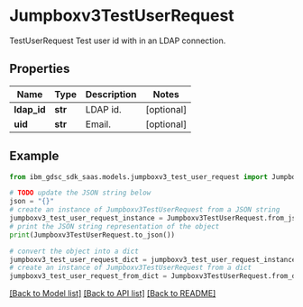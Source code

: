 # Jumpboxv3TestUserRequest

TestUserRequest Test user id with in an LDAP connection.

## Properties

Name | Type | Description | Notes
------------ | ------------- | ------------- | -------------
**ldap_id** | **str** | LDAP id. | [optional] 
**uid** | **str** | Email. | [optional] 

## Example

```python
from ibm_gdsc_sdk_saas.models.jumpboxv3_test_user_request import Jumpboxv3TestUserRequest

# TODO update the JSON string below
json = "{}"
# create an instance of Jumpboxv3TestUserRequest from a JSON string
jumpboxv3_test_user_request_instance = Jumpboxv3TestUserRequest.from_json(json)
# print the JSON string representation of the object
print(Jumpboxv3TestUserRequest.to_json())

# convert the object into a dict
jumpboxv3_test_user_request_dict = jumpboxv3_test_user_request_instance.to_dict()
# create an instance of Jumpboxv3TestUserRequest from a dict
jumpboxv3_test_user_request_from_dict = Jumpboxv3TestUserRequest.from_dict(jumpboxv3_test_user_request_dict)
```
[[Back to Model list]](../README.md#documentation-for-models) [[Back to API list]](../README.md#documentation-for-api-endpoints) [[Back to README]](../README.md)


